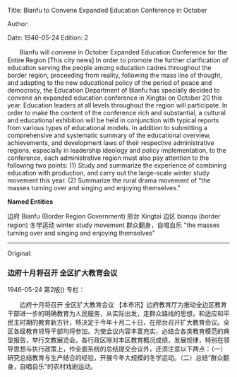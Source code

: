 Title: Bianfu to Convene Expanded Education Conference in October

Author:

Date: 1946-05-24
Edition: 2

　　Bianfu will convene in October
    Expanded Education Conference for the Entire Region
    [This city news] In order to promote the further clarification of education serving the people among education cadres throughout the border region, proceeding from reality, following the mass line of thought, and adapting to the new educational policy of the period of peace and democracy, the Education Department of Bianfu has specially decided to convene an expanded education conference in Xingtai on October 20 this year. Education leaders at all levels throughout the region will participate. In order to make the content of the conference rich and substantial, a cultural and educational exhibition will be held in conjunction with typical reports from various types of educational models. In addition to submitting a comprehensive and systematic summary of the educational overview, achievements, and development laws of their respective administrative regions, especially in leadership ideology and policy implementation, to the conference, each administrative region must also pay attention to the following two points: (1) Study and summarize the experience of combining education with production, and carry out the large-scale winter study movement this year. (2) Summarize the rural drama movement of "the masses turning over and singing and enjoying themselves."

**Named Entities**

边府	Bianfu (Border Region Government)
邢台	Xingtai
边区	bianqu (border region)
冬学运动	winter study movement
群众翻身，自唱自乐	"the masses turning over and singing and enjoying themselves"



<hr /> 

Original: 


### 边府十月将召开  全区扩大教育会议

1946-05-24
第2版()
专栏：

　　边府十月将召开
    全区扩大教育会议
    【本市讯】边府教育厅为推动全边区教育干部进一步的明确教育为人民服务，从实际出发，走群众路线的思想，和适应和平民主时期的教育新方针，特决定于今年十月二十日，在邢台召开扩大教育会议。全区各级教育领导干部均将参加。为使会议内容丰富充实，必结合各类教育模范的典型报告，举行文教展览会。各行政区除对本区教育概况成绩，发展规律，特别在领导思想与执行政策上，作全面系统的总结提交会议外，还须注意以下两点：（一）研究总结教育与生产结合的经验，开展今年大规模的冬学运动。（二）总结“群众翻身，自唱自乐”的农村戏剧运动。
